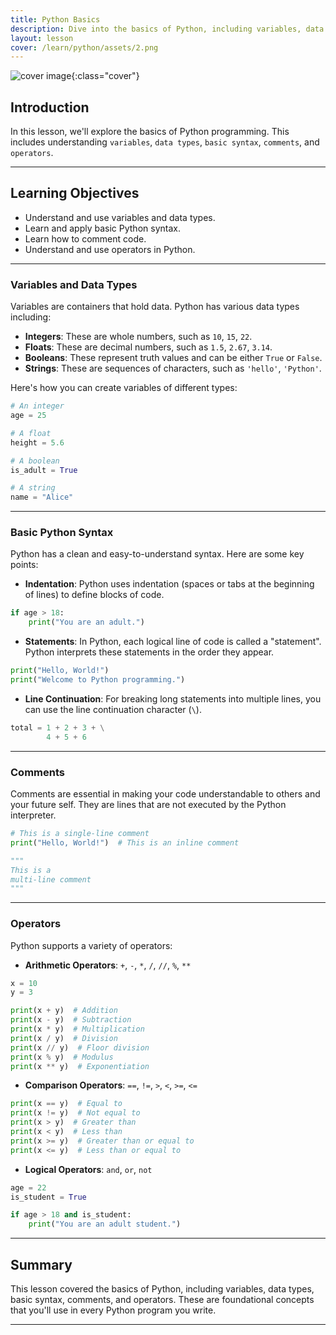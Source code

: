 ```yaml
---
title: Python Basics
description: Dive into the basics of Python, including variables, data types, syntax, comments, and operators.
layout: lesson
cover: /learn/python/assets/2.png
---
```


![cover image]({{page.cover}}){:class="cover"}

## Introduction

In this lesson, we'll explore the basics of Python programming. This includes understanding `variables`, `data types`, `basic syntax`, `comments`, and `operators`.

---

## Learning Objectives

- Understand and use variables and data types.
- Learn and apply basic Python syntax.
- Learn how to comment code.
- Understand and use operators in Python.

---

### Variables and Data Types

Variables are containers that hold data. Python has various data types including:

- **Integers**: These are whole numbers, such as `10`, `15`, `22`.
- **Floats**: These are decimal numbers, such as `1.5`, `2.67`, `3.14`.
- **Booleans**: These represent truth values and can be either `True` or `False`.
- **Strings**: These are sequences of characters, such as `'hello'`, `'Python'`.

Here's how you can create variables of different types:

```python
# An integer
age = 25

# A float
height = 5.6

# A boolean
is_adult = True

# A string
name = "Alice"
```

---

### Basic Python Syntax

Python has a clean and easy-to-understand syntax. Here are some key points:

- **Indentation**: Python uses indentation (spaces or tabs at the beginning of lines) to define blocks of code.

```python
if age > 18:
    print("You are an adult.")
```

- **Statements**: In Python, each logical line of code is called a "statement". Python interprets these statements in the order they appear.

```python
print("Hello, World!")
print("Welcome to Python programming.")
```

- **Line Continuation**: For breaking long statements into multiple lines, you can use the line continuation character (`\`).

```python
total = 1 + 2 + 3 + \
        4 + 5 + 6
```

---

### Comments

Comments are essential in making your code understandable to others and your future self. They are lines that are not executed by the Python interpreter.

```python
# This is a single-line comment
print("Hello, World!")  # This is an inline comment

"""
This is a
multi-line comment
"""
```

---

### Operators

Python supports a variety of operators:

- **Arithmetic Operators**: `+`, `-`, `*`, `/`, `//`, `%`, `**`

```python
x = 10
y = 3

print(x + y)  # Addition
print(x - y)  # Subtraction
print(x * y)  # Multiplication
print(x / y)  # Division
print(x // y)  # Floor division
print(x % y)  # Modulus
print(x ** y)  # Exponentiation
```

- **Comparison Operators**: `==`, `!=`, `>`, `<`, `>=`, `<=`

```python
print(x == y)  # Equal to
print(x != y)  # Not equal to
print(x > y)  # Greater than
print(x < y)  # Less than
print(x >= y)  # Greater than or equal to
print(x <= y)  # Less than or equal to
```

- **Logical Operators**: `and`, `or`, `not`

```python
age = 22
is_student = True

if age > 18 and is_student:
    print("You are an adult student.")
```

---

## Summary

This lesson covered the basics of Python, including variables, data types, basic syntax, comments, and operators. These are foundational concepts that you'll use in every Python program you write.

---
